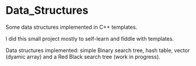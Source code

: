 # Data_Structures
Some data structures implemented in C++ templates.

I did this small project mostly to self-learn and fiddle with templates.

Data structures implemented: simple Binary search tree, hash table, vector (dyamic array) and a Red Black search tree (work in progress).
